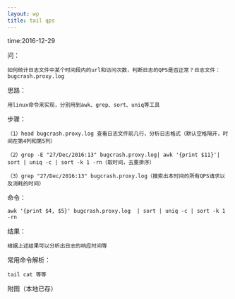 ```yaml
---
layout: wp
title: tail qps
---
```


time:2016-12-29  

问：  

```
如何统计日志文件中某个时间段内的url和访问次数，判断日志的QPS是否正常？日志文件：bugcrash.proxy.log
```  

思路：  

```
用linux命令来实现，分别用到awk、grep、sort、uniq等工具
```  

步骤：  

```
（1）head bugcrash.proxy.log 查看日志文件前几行，分析日志格式（默认空格隔开，时间在第4列和第5列）
```  

```
（2）grep -E "27/Dec/2016:13" bugcrash.proxy.log| awk '{print $11}'| sort | uniq -c | sort -k 1 -rn（取时间，去重排序）
```  

```
（3）grep "27/Dec/2016:13" bugcrash.proxy.log（搜索出本时间的所有QPS请求以及消耗的时间）
```  

命令：  

```
awk '{print $4, $5}' bugcrash.proxy.log  | sort | uniq -c | sort -k 1 -rn
```

结果：  

```
根据上述结果可以分析出日志的响应时间等
```  

常用命令解析：  

```
tail cat 等等
```  

附图（本地已存） 


